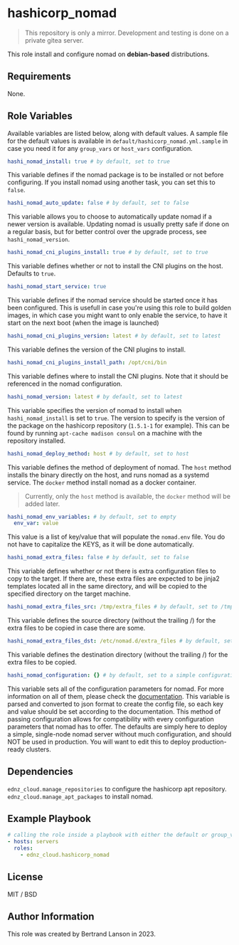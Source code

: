hashicorp_nomad
=========
> This repository is only a mirror. Development and testing is done on a private gitea server.

This role install and configure nomad on **debian-based** distributions.

Requirements
------------

None.

Role Variables
--------------
Available variables are listed below, along with default values. A sample file for the default values is available in `default/hashicorp_nomad.yml.sample` in case you need it for any `group_vars` or `host_vars` configuration.

```yaml
hashi_nomad_install: true # by default, set to true
```
This variable defines if the nomad package is to be installed or not before configuring. If you install nomad using another task, you can set this to `false`.

```yaml
hashi_nomad_auto_update: false # by default, set to false
```
This variable allows you to choose to automatically update nomad if a newer version is available. Updating nomad is usually pretty safe if done on a regular basis, but for better control over the upgrade process, see `hashi_nomad_version`.

```yaml
hashi_nomad_cni_plugins_install: true # by default, set to true
```
This variable defines whether or not to install the CNI plugins on the host. Defaults to `true`.

```yaml
hashi_nomad_start_service: true
```
This variable defines if the nomad service should be started once it has been configured. This is usefull in case you're using this role to build golden images, in which case you might want to only enable the service, to have it start on the next boot (when the image is launched)

```yaml
hashi_nomad_cni_plugins_version: latest # by default, set to latest
```
This variable defines the version of the CNI plugins to install.

```yaml
hashi_nomad_cni_plugins_install_path: /opt/cni/bin
```
This variable defines where to install the CNI plugins. Note that it should be referenced in the nomad configuration.

```yaml
hashi_nomad_version: latest # by default, set to latest
```
This variable specifies the version of nomad to install when `hashi_nomad_install` is set to `true`. The version to specify is the version of the package on the hashicorp repository (`1.5.1-1` for example). This can be found by running `apt-cache madison consul` on a machine with the repository installed.

```yaml
hashi_nomad_deploy_method: host # by default, set to host
```
This variable defines the method of deployment of nomad. The `host` method installs the binary directly on the host, and runs nomad as a systemd service. The `docker` method install nomad as a docker container.
> Currently, only the `host` method is available, the `docker` method will be added later.

```yaml
hashi_nomad_env_variables: # by default, set to empty
  env_var: value
```
This value is a list of key/value that will populate the `nomad.env` file. You do not have to capitalize the KEYS, as it will be done automatically.

```yaml
hashi_nomad_extra_files: false # by default, set to false
```
This variable defines whether or not there is extra configuration files to copy to the target. If there are, these extra files are expected to be jinja2 templates located all in the same directory, and will be copied to the specified directory on the target machine.

```yaml
hashi_nomad_extra_files_src: /tmp/extra_files # by default, set to /tmp/extra_files
```
This variable defines the source directory (without the trailing /) for the extra files to be copied in case there are some.

```yaml
hashi_nomad_extra_files_dst: /etc/nomad.d/extra_files # by default, set to /etc/nomad.d/extra_files
```
This variable defines the destination directory (without the trailing /) for the extra files to be copied.

```yaml
hashi_nomad_configuration: {} # by default, set to a simple configuration
```
This variable sets all of the configuration parameters for nomad. For more information on all of them, please check the [documentation](https://developer.hashicorp.com/nomad/docs/configuration). This variable is parsed and converted to json format to create the config file, so each key and value should be set according to the documentation. This method of passing configuration allows for compatibility with every configuration parameters that nomad has to offer. The defaults are simply here to deploy a simple, single-node nomad server without much configuration, and should NOT be used in production. You will want to edit this to deploy production-ready clusters.

Dependencies
------------

`ednz_cloud.manage_repositories` to configure the hashicorp apt repository.
`ednz_cloud.manage_apt_packages` to install nomad.

Example Playbook
----------------

```yaml
# calling the role inside a playbook with either the default or group_vars/host_vars
- hosts: servers
  roles:
    - ednz_cloud.hashicorp_nomad
```

License
-------

MIT / BSD

Author Information
------------------

This role was created by Bertrand Lanson in 2023.
